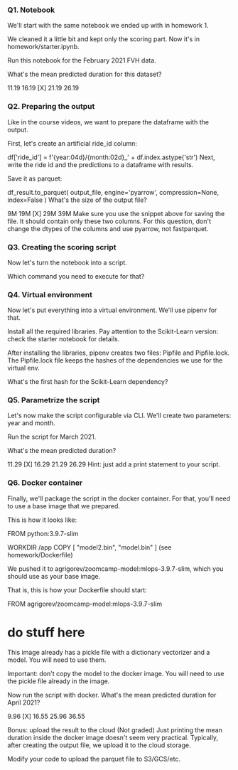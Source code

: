 ### Q1. Notebook
We'll start with the same notebook we ended up with in homework 1.

We cleaned it a little bit and kept only the scoring part. Now it's in homework/starter.ipynb.

Run this notebook for the February 2021 FVH data.

What's the mean predicted duration for this dataset?

11.19
16.19 [X]
21.19
26.19

### Q2. Preparing the output
Like in the course videos, we want to prepare the dataframe with the output.

First, let's create an artificial ride_id column:

df['ride_id'] = f'{year:04d}/{month:02d}_' + df.index.astype('str')
Next, write the ride id and the predictions to a dataframe with results.

Save it as parquet:

df_result.to_parquet(
    output_file,
    engine='pyarrow',
    compression=None,
    index=False
)
What's the size of the output file?

9M
19M [X]
29M
39M
Make sure you use the snippet above for saving the file. It should contain only these two columns. For this question, don't change the dtypes of the columns and use pyarrow, not fastparquet.

### Q3. Creating the scoring script
Now let's turn the notebook into a script.

Which command you need to execute for that?

### Q4. Virtual environment
Now let's put everything into a virtual environment. We'll use pipenv for that.

Install all the required libraries. Pay attention to the Scikit-Learn version: check the starter notebook for details.

After installing the libraries, pipenv creates two files: Pipfile and Pipfile.lock. The Pipfile.lock file keeps the hashes of the dependencies we use for the virtual env.

What's the first hash for the Scikit-Learn dependency?

### Q5. Parametrize the script
Let's now make the script configurable via CLI. We'll create two parameters: year and month.

Run the script for March 2021.

What's the mean predicted duration?

11.29 [X]
16.29
21.29
26.29
Hint: just add a print statement to your script.

### Q6. Docker container
Finally, we'll package the script in the docker container. For that, you'll need to use a base image that we prepared.

This is how it looks like:

FROM python:3.9.7-slim

WORKDIR /app
COPY [ "model2.bin", "model.bin" ]
(see homework/Dockerfile)

We pushed it to agrigorev/zoomcamp-model:mlops-3.9.7-slim, which you should use as your base image.

That is, this is how your Dockerfile should start:

FROM agrigorev/zoomcamp-model:mlops-3.9.7-slim

# do stuff here
This image already has a pickle file with a dictionary vectorizer and a model. You will need to use them.

Important: don't copy the model to the docker image. You will need to use the pickle file already in the image.

Now run the script with docker. What's the mean predicted duration for April 2021?

9.96 [X]
16.55
25.96
36.55

Bonus: upload the result to the cloud (Not graded)
Just printing the mean duration inside the docker image doesn't seem very practical. Typically, after creating the output file, we upload it to the cloud storage.

Modify your code to upload the parquet file to S3/GCS/etc.
